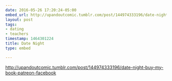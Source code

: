 ```yaml
---
date: 2016-05-26 17:20:24-05:00
embed_url: http://upandoutcomic.tumblr.com/post/144974333196/date-night-buy-my-book-patreon-facebook
layout: post
tags:
- dating
- teachers
timestamp: 1464301224
title: Date Night
type: embed

---
```

<div class="tumblr-post" data-href="https://embed.tumblr.com/embed/post/yu3_zs7FvAcYuXI1N945uQ/144974333196" data-did="988b4badbe69f2157447fd9b152060565cd4fc9b"  ><a href="http://upandoutcomic.tumblr.com/post/144974333196/date-night-buy-my-book-patreon-facebook">http://upandoutcomic.tumblr.com/post/144974333196/date-night-buy-my-book-patreon-facebook</a></div><script async src="https://secure.assets.tumblr.com/post.js"></script>

